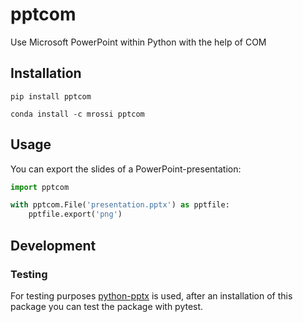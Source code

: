 # pptcom
Use Microsoft PowerPoint within Python with the help of COM

## Installation

```
pip install pptcom
```

```
conda install -c mrossi pptcom
```

## Usage

You can export the slides of a PowerPoint-presentation:
```python
import pptcom

with pptcom.File('presentation.pptx') as pptfile:
    pptfile.export('png')
```

## Development

### Testing

For testing purposes [python-pptx](https://github.com/scanny/python-pptx) is used, after an installation of this package you can test the package with pytest.
